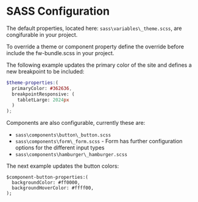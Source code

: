 # SASS Configuration

The default properties, located here: `sass\variables\_theme.scss`, are congifurable in your project.

To override a theme or component property define the override before include the fw-bundle.scss in your project.

The following example updates the primary color of the site and defines a new breakpoint to be included:
```_theme.scss
$theme-properties:(
  primaryColor: #362636,
  breakpointResponsive: (
    tabletLarge: 2024px
  )
);
```

Components are also configurable, currently these are:
- `sass\components\button\_button.scss`
- `sass\components\form\_form.scss` - Form has further configuration options for the different input types
- `sass\components\hamburger\_hamburger.scss`

The next example updates the button colors:
```
$component-button-properties:(
  backgroundColor: #ff0000,
  backgroundHoverColor: #ffff00,
);
```
